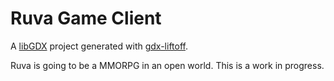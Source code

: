 # Ruva Game Client

A [libGDX](https://libgdx.com/) project generated with [gdx-liftoff](https://github.com/libgdx/gdx-liftoff).

Ruva is going to be a MMORPG in an open world. This is a work in progress.

